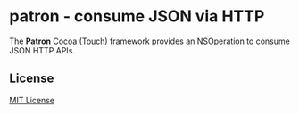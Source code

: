 # patron - consume JSON via HTTP

The **Patron** [Cocoa (Touch)](https://developer.apple.com/library/ios/documentation/General/Conceptual/DevPedia-CocoaCore/Cocoa.html) framework provides an NSOperation to consume JSON HTTP APIs.

## License

[MIT License](https://github.com/michaelnisi/patron/blob/master/LICENSE)
